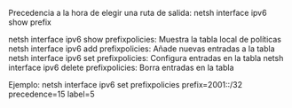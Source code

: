 Precedencia a la hora de elegir una ruta de salida:
netsh interface ipv6 show prefix

netsh interface ipv6 show prefixpolicies: Muestra la tabla local de políticas
netsh interface ipv6 add prefixpolicies: Añade nuevas entradas a la tabla
netsh interface ipv6 set prefixpolicies: Configura entradas en la tabla
netsh interface ipv6 delete prefixpolicies: Borra entradas en la tabla 

Ejemplo:
netsh interface ipv6 set prefixpolicies prefix=2001::/32 precedence=15 label=5
